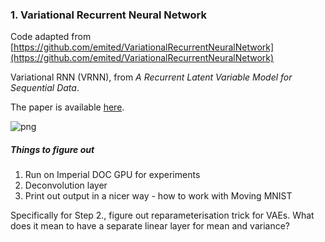 

### 1. Variational Recurrent Neural Network

Code adapted from [https://github.com/emited/VariationalRecurrentNeuralNetwork](https://github.com/emited/VariationalRecurrentNeuralNetwork)

Variational RNN (VRNN), from *A Recurrent Latent Variable Model for Sequential Data*.


The paper is available [here](https://arxiv.org/abs/1506.02216).

![png](images/fig_1_vrnn.png)

##### Things to figure out
1. Run on Imperial DOC GPU for experiments
2. Deconvolution layer
3. Print out output in a nicer way - how to work with Moving MNIST

Specifically for Step 2., figure out reparameterisation trick for VAEs. What does it mean to have a separate linear layer for mean and variance?




